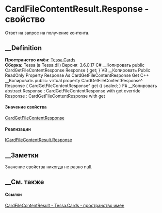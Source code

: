 # CardFileContentResult.Response - свойство
Ответ на запрос на получение контента.
##  __Definition
 **Пространство имён:** [Tessa.Cards](N_Tessa_Cards.htm)  
 **Сборка:** Tessa (в Tessa.dll) Версия: 3.6.0.17
C# __Копировать
     public CardGetFileContentResponse Response { get; }
VB __Копировать
     Public ReadOnly Property Response As CardGetFileContentResponse
    	Get
C++ __Копировать
     public:
    virtual property CardGetFileContentResponse^ Response {
    	CardGetFileContentResponse^ get () sealed;
    }
F# __Копировать
     abstract Response : CardGetFileContentResponse with get
    override Response : CardGetFileContentResponse with get
#### Значение свойства
[CardGetFileContentResponse](T_Tessa_Cards_CardGetFileContentResponse.htm)
#### Реализации
[ICardFileContentResult.Response](P_Tessa_Cards_ICardFileContentResult_Response.htm)  
##  __Заметки
Значение свойства никогда не равно null.
## __См. также
#### Ссылки
[CardFileContentResult - ](T_Tessa_Cards_CardFileContentResult.htm)
[Tessa.Cards - пространство имён](N_Tessa_Cards.htm)
